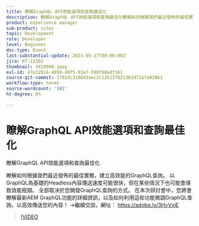 ```yaml
---
title: 瞭解GraphQL API效能選項和查詢最佳化
description: 瞭解GraphQL API效能選項和查詢最佳化瞭解如何根據我們最近發佈的最佳實務來建立高效能的GraphQL查詢。 以GraphQL為基礎的Headless內容傳送速度可能很快，但在某些情況下也可能會導致效能瓶頸。 全部取決於您開發GraphQL查詢的方式。 在本次研討會中，您將會瞭解最新AEM GraphQL功能的詳細資訊，以及如何利用這些功能微調GraphQL查詢，以高效傳送您的內容！
product: experience manager
sub-product: sites
topic: Development
role: Developer
level: Beginner
doc-type: Event
last-substantial-update: 2023-05-27T00:00:00Z
jira: KT-13362
thumbnail: 3419948.jpeg
exl-id: 47e32914-4899-48f5-91e7-598788adf361
source-git-commit: 1792dc318643aec2c12613f621361d72a7a918b1
workflow-type: tm+mt
source-wordcount: '182'
ht-degree: 0%

---
```


# 瞭解GraphQL API效能選項和查詢最佳化

瞭解GraphQL API效能選項和查詢最佳化

瞭解如何根據我們最近發佈的最佳實務，建立高效能的GraphQL查詢。 以GraphQL為基礎的Headless內容傳送速度可能很快，但在某些情況下也可能會導致效能瓶頸。 全部取決於您開發GraphQL查詢的方式。 在本次研討會中，您將會瞭解最新AEM GraphQL功能的詳細資訊，以及如何利用這些功能微調GraphQL查詢，以高效傳送您的內容！ →繼續交談，網址： https://adobe.ly/3HyVxjE

>[!VIDEO](https://video.tv.adobe.com/v/3419948/?learn=on)
